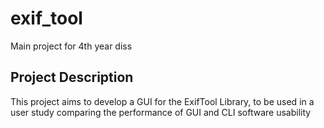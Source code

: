 # exif_tool

Main project for 4th year diss

## Project Description

This project aims to develop a GUI for the ExifTool Library, to be used in a user study comparing the performance of GUI and CLI software usability